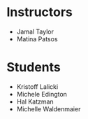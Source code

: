 # Instructors

- Jamal Taylor
- Matina Patsos

# Students

- Kristoff Lalicki
- Michele Edington
- Hal Katzman
- Michelle Waldenmaier
